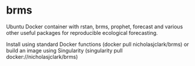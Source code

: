 # brms
Ubuntu Docker container with rstan, brms, prophet, forecast and various other useful packages for reproducible ecological forecasting. 

Install using standard Docker functions (docker pull nicholasjclark/brms) or build an image using Singularity (singularity pull docker://nicholasjclark/brms)
